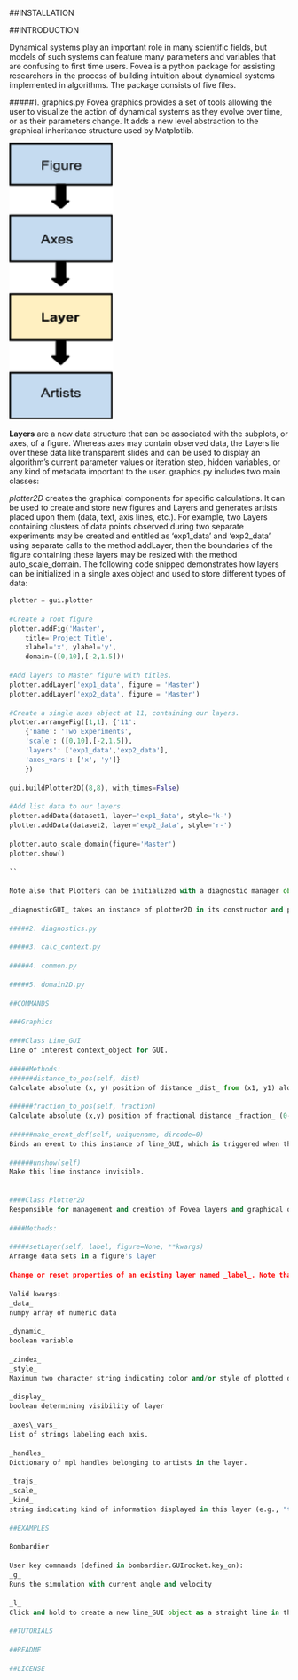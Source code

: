 ##INSTALLATION

##INTRODUCTION

Dynamical systems play an important role in many scientific fields, but models of such systems can feature many parameters and variables that are confusing to first time users. Fovea is a python package for assisting researchers in the process of building intuition about dynamical systems implemented in algorithms. The package consists of five files.

#####1. graphics.py
Fovea graphics provides a set of tools allowing the user to visualize the action of dynamical systems as they evolve over time, or as their parameters change. It adds a new level abstraction to the graphical inheritance structure used by Matplotlib.

![matplotlib graphical object hierarchy](https://raw.githubusercontent.com/akuefler/akuefler.github.io/master/images/mpl_hierarchy.png)

**Layers** are a new data structure that can be associated with the subplots, or axes, of a figure. Whereas axes may contain observed data, the Layers lie over these data like transparent slides and can be used to display an algorithm’s current parameter values or iteration step, hidden variables, or any kind of metadata important to the user. graphics.py includes two main classes:

_plotter2D_ creates the graphical components for specific calculations. It can be used to create and store new figures and Layers and generates artists placed upon them (data, text, axis lines, etc.). For example, two Layers containing clusters of data points observed during two separate experiments may be created and entitled as ‘exp1_data’ and ‘exp2_data’ using separate calls to the method addLayer, then the boundaries of the figure containing these layers may be resized with the method auto_scale_domain. The following code snipped demonstrates how layers can be initialized in a single axes object and used to store different types of data:

```python
plotter = gui.plotter

#Create a root figure
plotter.addFig('Master',
    title='Project Title',
    xlabel='x', ylabel='y',
    domain=([0,10],[-2,1.5]))

#Add layers to Master figure with titles.
plotter.addLayer('exp1_data', figure = 'Master')
plotter.addLayer('exp2_data', figure = 'Master')

#Create a single axes object at 11, containing our layers.
plotter.arrangeFig([1,1], {'11':
    {'name': 'Two Experiments',
    'scale': ([0,10],[-2,1.5]),
    'layers': ['exp1_data','exp2_data'],
    'axes_vars': ['x', 'y']}
    })

gui.buildPlotter2D((8,8), with_times=False)

#Add list data to our layers.
plotter.addData(dataset1, layer='exp1_data', style='k-')
plotter.addData(dataset2, layer='exp2_data', style='r-')

plotter.auto_scale_domain(figure='Master')
plotter.show()

``

Note also that Plotters can be initialized with a diagnostic manager object, which ensure saves are stored on a path visible to the diagnostics tools.

_diagnosticGUI_ takes an instance of plotter2D in its constructor and provides user-interactivity with the graphics created by that instance. It creates appropriate widgets that can be used for exploring models (such as a slider for incrementing and decrementing time steps) and provides button callbacks for clicking on the axes. For example, the method getDynamicPoint lets the user click a subplot and store the point clicked on a clipboard for later access.

#####2. diagnostics.py

#####3. calc_context.py

#####4. common.py

#####5. domain2D.py

##COMMANDS

###Graphics

####Class Line_GUI
Line of interest context_object for GUI.

#####Methods:
######distance_to_pos(self, dist)
Calculate absolute (x, y) position of distance _dist_ from (x1, y1) along the line instance.

######fraction_to_pos(self, fraction)
Calculate absolute (x,y) position of fractional distance _fraction_ (0-1) from (x1, y1) along line

######make_event_def(self, uniquename, dircode=0)
Binds an event to this instance of line_GUI, which is triggered when the line is crossed by some trajectory. _uniquename_ determines the name of the event and _dircode_ specifies whether the event should be triggered by a crossing from the left, right, or either (must be -1, 0 or 1).

######unshow(self)
Make this line instance invisible.


####Class Plotter2D
Responsible for management and creation of Fovea layers and graphical objects contained inside them.

####Methods:

#####setLayer(self, label, figure=None, **kwargs)
Arrange data sets in a figure's layer

Change or reset properties of an existing layer named _label_. Note that plotter2D.show() must be called afterwards in order to update layer axes.

Valid kwargs:
_data_  
numpy array of numeric data

_dynamic_  
boolean variable

_zindex_  
_style_  
Maximum two character string indicating color and/or style of plotted data (e.g., "r." for a red dot) 

_display_  
boolean determining visibility of layer

_axes\_vars_  
List of strings labeling each axis.

_handles_  
Dictionary of mpl handles belonging to artists in the layer.

_trajs_
_scale_
_kind_
string indicating kind of information displayed in this layer (e.g., "text", "data").

##EXAMPLES

Bombardier

User key commands (defined in bombardier.GUIrocket.key_on):
_g_  
Runs the simulation with current angle and velocity

_l_  
Click and hold to create a new line_GUI object as a straight line in the current axes. The new instance of line_GUI is stored in GUIRocket.context_objects and game#.selected_object.

##TUTORIALS

##README

##LICENSE


